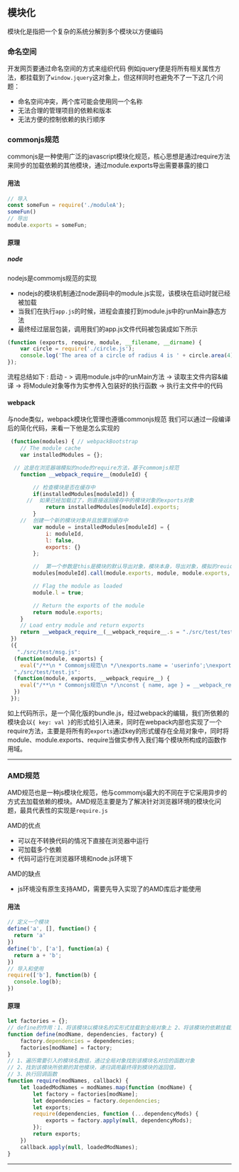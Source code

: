 ## 模块化
模块化是指把一个复杂的系统分解到多个模块以方便编码

### 命名空间
开发网页要通过命名空间的方式来组织代码
例如jquery便是将所有相关属性方法，都挂载到了``window.jquery``这对象上，但这样同时也避免不了一下这几个问题：
- 命名空间冲突，两个库可能会使用同一个名称
- 无法合理的管理项目的依赖和版本
- 无法方便的控制依赖的执行顺序

### commonjs规范
commonjs是一种使用广泛的javascript模块化规范，核心思想是通过require方法来同步的加载依赖的其他模块，通过module.exports导出需要暴露的接口
#### 用法
```javascript
// 导入
const someFun = require('./moduleA');
someFun()
// 导出
module.exports = someFun;
```
#### 原理
##### node
nodejs是commomjs规范的实现
- nodejs的模块机制通过node源码中的module.js实现，该模块在启动时就已经被加载
- 当我们在执行``app.js``的时候，进程会直接打到module.js中的runMain静态方法
- 最终经过层层包装，调用我们的app.js文件代码被包装成如下所示
```javascript
(function (exports, require, module, __filename, __dirname) {
    var circle = require('./circle.js');
    console.log('The area of a circle of radius 4 is ' + circle.area(4));
});
```
流程总结如下 : 启动 - > 调用module.js中的runMain方法 -> 读取主文件内容&编译 -> 将Module对象等作为实参传入包装好的执行函数 -> 执行主文件中的代码
#### webpack
与node类似，webpack模块化管理也遵循commonjs规范
我们可以通过一段编译后的简化代码，来看一下他是怎么实现的
```javascript
 (function(modules) { // webpackBootstrap
 	// The module cache
 	var installedModules = {};

  // 这是在浏览器端模拟的node的require方法，基于commomjs规范
 	function __webpack_require__(moduleId) {

 		// 检查模块是否在缓存中
 		if(installedModules[moduleId]) {
      //  如果已经加载过了，则直接返回缓存中的模块对象的exports对象
 			return installedModules[moduleId].exports;
 		}
    //  创建一个新的模块对象并且放置到缓存中
 		var module = installedModules[moduleId] = {
 			i: moduleId,
 			l: false,
 			exports: {}
 		};

 		//  第一个参数是this是模块的默认导出对象，模块本身，导出对象，模拟的reuiqre方法
 		modules[moduleId].call(module.exports, module, module.exports, __webpack_require__);

 		// Flag the module as loaded
 		module.l = true;

 		// Return the exports of the module
 		return module.exports;
 	}
 	// Load entry module and return exports
 	return __webpack_require__(__webpack_require__.s = "./src/test/test.js");
 })
 ({
   "./src/test/msg.js":
  (function(module, exports) {
    eval("/**\n * Commomjs规范\n */\nexports.name = 'userinfo';\nexports.age = 29;\n\n//# sourceURL=webpack:///./src/test/msg.js?");}),
  "./src/test/test.js":
  (function(module, exports, __webpack_require__) {  
    eval("/**\n * Commonjs规范\n */\nconst { name, age } = __webpack_require__(/*! ./msg.js */ \"./src/test/msg.js\");\nconsole.log(name, age);\n\n//# sourceURL=webpack:///./src/test/test.js?");
  })
 });
```
如上代码所示，是一个简化版的bundle.js，经过webpack的编辑，我们所依赖的模块会以``{ key: val }``的形式给引入进来，同时在webpack内部也实现了一个require方法，主要是将所有的``exports``通过key的形式缓存在全局对象中，同时将module、module.exports、require当做实参传入我们每个模块所构成的函数作用域。

---

### AMD规范
AMD规范也是一种js模块化规范，他与commomjs最大的不同在于它采用异步的方式去加载依赖的模块。AMD规范主要是为了解决针对浏览器环境的模块化问题，最具代表性的实现是``require.js``

AMD的优点
- 可以在不转换代码的情况下直接在浏览器中运行
- 可加载多个依赖
- 代码可运行在浏览器环境和node.js环境下

AMD的缺点
- js环境没有原生支持AMD，需要先导入实现了的AMD库后才能使用

#### 用法
```javascript
// 定义一个模块
define('a', [], function() {
  return 'a'
})
define('b', ['a'], function(a) {
  return a + 'b';
})
// 导入和使用
require(['b'], function(b) {
  console.log(b);
})
```
#### 原理
```javascript
let factories = {};
// define的作用：1、将该模块以模块名的实形式挂载到全局对象上 2、将该模块的依赖挂载到函数对象
function define(modName, dependencies, factory) {
    factory.dependencies = dependencies;
    factories[modName] = factory;
}
// 1、遍历需要引入的模块名数组，通过全局对象找到该模块名对应的函数对象
// 2、找到该模块所依赖的其他模块，递归调用最终得到模块的返回值，
// 3、执行回调函数
function require(modNames, callback) {
    let loadedModNames = modNames.map(function (modName) {
        let factory = factories[modName];
        let dependencies = factory.dependencies;
        let exports;
        require(dependencies, function (...dependencyMods) {
            exports = factory.apply(null, dependencyMods);
        });
        return exports;
    })
    callback.apply(null, loadedModNames);
}
```

---

